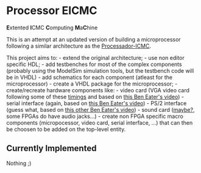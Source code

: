 # Processor EICMC

**E**xtented
**I**CMC
**C**omputing
**M**a**C**hine

This is an attempt at an updated version of building a microprocessor following a similar architecture as
the [Processador-ICMC](https://github.com/simoesusp/Processador-ICMC).

This project aims to:
    - extend the original architecture;
    - use non editor specific HDL;
    - add testbenches for most of the complex components (probably using the ModelSim simulation tools,
    but the testbench code will be in VHDL)
    - add schematics for each component (atleast for the microprocessor)
    - create a VHDL package for the microprocessor;
    - create/recreate hardware components like:
        - video card (VGA video card following some of these [timings](http://www.tinyvga.com/vga-timing) and based on
        [this Ben Eater's video](https://www.youtube.com/watch?v=AHYNxpqKqwo))
        - serial interface (again, based on [this Ben Eater's video](https://www.youtube.com/watch?v=7aXbh9VUB3U))
        - PS/2 interface (guess what, based on [this other Ben Eater's video](https://www.youtube.com/watch?v=l7rce6IQDWs))
        - sound card ([maybe?](https://en.wikipedia.org/wiki/Sound_card), some FPGAs do have audio jacks...)
    - create non FPGA specific macro components (micropocessor, video card, serial interface, ...) that can then be choosen to be
    added on the top-level entity.

## Currently Implemented

Nothing ;)

